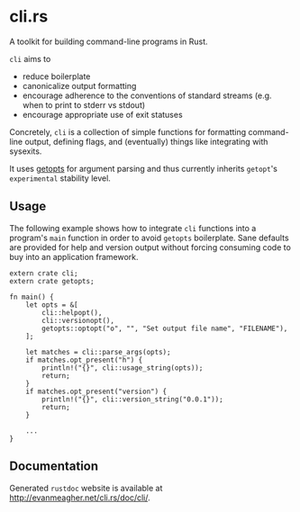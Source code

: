 # cli.rs

A toolkit for building command-line programs in Rust.

`cli` aims to

- reduce boilerplate
- canonicalize output formatting
- encourage adherence to the conventions of standard streams
  (e.g. when to print to stderr vs stdout)
- encourage appropriate use of exit statuses

Concretely, `cli` is a collection of simple functions for formatting
command-line output, defining flags, and (eventually) things like
integrating with sysexits.

It uses [getopts](http://doc.rust-lang.org/getopts/) for argument
parsing and thus currently inherits `getopt`'s `experimental`
stability level.

## Usage

The following example shows how to integrate `cli` functions into a program's
`main` function in order to avoid `getopts` boilerplate. Sane defaults are
provided for help and version output without forcing consuming code to buy into
an application framework.

    extern crate cli;
    extern crate getopts;

    fn main() {
        let opts = &[
            cli::helpopt(),
            cli::versionopt(),
            getopts::optopt("o", "", "Set output file name", "FILENAME"),
        ];

        let matches = cli::parse_args(opts);
        if matches.opt_present("h") {
            println!("{}", cli::usage_string(opts));
            return;
        }
        if matches.opt_present("version") {
            println!("{}", cli::version_string("0.0.1"));
            return;
        }

        ...
    }

## Documentation

Generated `rustdoc` website is available at
http://evanmeagher.net/cli.rs/doc/cli/.
